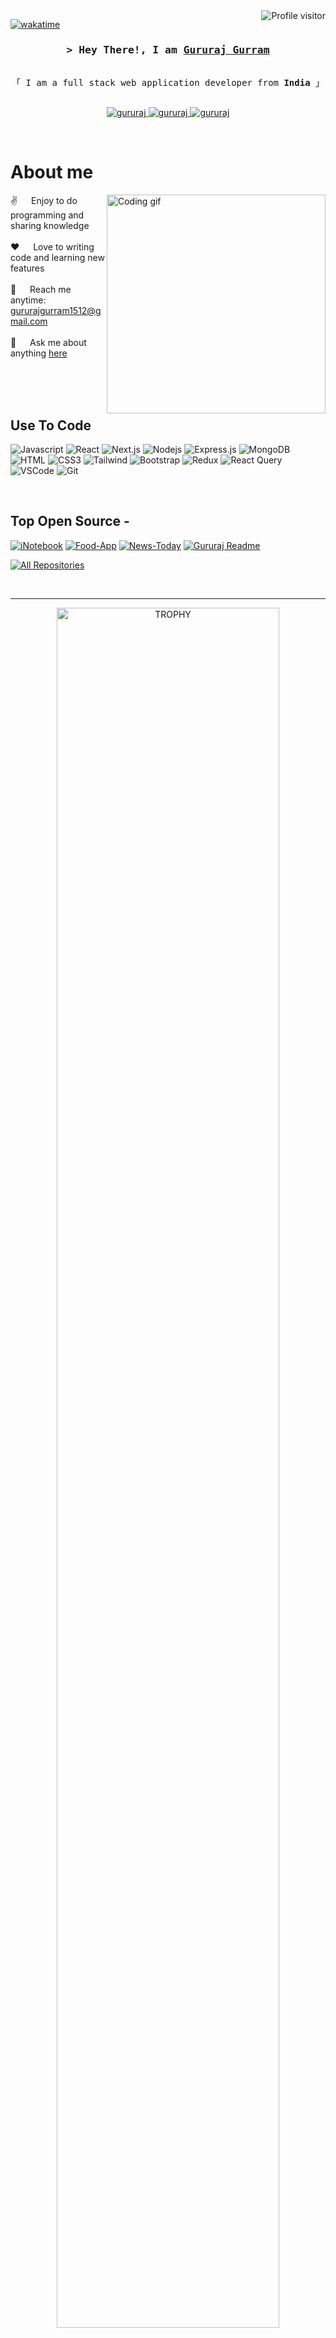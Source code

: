 <a href="https://komarev.com/ghpvc/?username=gururaj1512">
  <img align="right" src="https://komarev.com/ghpvc/?username=gururaj1512&label=Visitors&color=0e75b6&style=flat" alt="Profile visitor" />
</a>


[![wakatime](https://wakatime.com/badge/user/018ea020-c9a5-4d2b-b665-16ae826093bc.svg)](https://wakatime.com/@artemis_09)

<!-- Intro  -->
<h3 align="center">
        <samp>&gt; Hey There!, I am
                <b><a target="_blank" href="https://gururaj1512.com">Gururaj Gurram</a></b>
        </samp>
</h3>


<p align="center"> 
  <samp>
    <br>
    「 I am a full stack web application developer from <b>India</b> 」
    <br>
    <br>
  </samp>
</p>

<p align="center">
 <a href="https://gururaj1512" target="blank">
  <img src="https://img.shields.io/badge/Website-DC143C?style=for-the-badge&logo=medium&logoColor=white" alt="gururaj" />
 </a>
 <a href="https://www.linkedin.com/in/gururaj-gurram-58b625276/" target="_blank">
  <img src="https://img.shields.io/badge/LinkedIn-0077B5?style=for-the-badge&logo=linkedin&logoColor=white" alt="gururaj"/>
 </a>
 <a href="https://www.instagram.com/gururajgurram_09/" target="_blank">
  <img src="https://img.shields.io/badge/Instagram-fe4164?style=for-the-badge&logo=instagram&logoColor=white" alt="gururaj" />
 </a>
</p>
<br />

<!-- About Section -->
 # About me
 
<p>
 <img align="right" width="350" src="/assets/programmer.gif" alt="Coding gif" />
  
 ✌️ &emsp; Enjoy to do programming and sharing knowledge <br/><br/>
 ❤️ &emsp; Love to writing code and learning new features<br/><br/>
 📧 &emsp; Reach me anytime: gururajgurram1512@gmail.com<br/><br/>
 💬 &emsp; Ask me about anything [here](https://github.com/gururaj1512/gururaj1512/issues)

</p>

<br/>
<br/>
<br/>

## Use To Code

![Javascript](https://img.shields.io/badge/Javascript-F0DB4F?style=for-the-badge&labelColor=black&logo=javascript&logoColor=F0DB4F)
![React](https://img.shields.io/badge/-React-61DBFB?style=for-the-badge&labelColor=black&logo=react&logoColor=61DBFB)
![Next.js](https://img.shields.io/badge/next.js-000000?style=for-the-badge&logo=nextdotjs&logoColor=white)
![Nodejs](https://img.shields.io/badge/Nodejs-3C873A?style=for-the-badge&labelColor=black&logo=node.js&logoColor=3C873A)
![Express.js](https://img.shields.io/badge/Express.js-000000?style=for-the-badge&logo=express&logoColor=white)
![MongoDB](https://img.shields.io/badge/MongoDB-4EA94B?style=for-the-badge&logo=mongodb&logoColor=white)
![HTML](https://img.shields.io/badge/HTML5-E34F26?style=for-the-badge&logo=html5&logoColor=white)
![CSS3](https://img.shields.io/badge/CSS3-1572B6?style=for-the-badge&logo=css3&logoColor=white)
![Tailwind](https://img.shields.io/badge/Tailwind_CSS-092749?style=for-the-badge&logo=tailwindcss&logoColor=06B6D4&labelColor=000000)
![Bootstrap](https://img.shields.io/badge/Bootstrap-563D7C?style=for-the-badge&logo=bootstrap&logoColor=white)
![Redux](https://img.shields.io/badge/Redux-593D88?style=for-the-badge&logo=redux&logoColor=white)
![React Query](https://img.shields.io/badge/-React_Query-FF4154?style=for-the-badge&logo=react%20query&logoColor=white)
![VSCode](https://img.shields.io/badge/Visual_Studio-0078d7?style=for-the-badge&logo=visual%20studio&logoColor=white)
![Git](https://img.shields.io/badge/Git-F05032?style=for-the-badge&logo=git&logoColor=white)

<br/>

## Top Open Source -
[![iNotebook](https://github-readme-stats.vercel.app/api/pin/?username=gururaj1512&repo=iNotebook&border_color=7F3FBF&bg_color=0D1117&title_color=C9D1D9&text_color=8B949E&icon_color=7F3FBF)](https://github.com/gururaj1512/iNotebook)
[![Food-App](https://github-readme-stats.vercel.app/api/pin/?username=gururaj1512&repo=Food-App&border_color=7F3FBF&bg_color=0D1117&title_color=C9D1D9&text_color=8B949E&icon_color=7F3FBF)](https://github.com/gururaj1512/Food-App)
[![News-Today](https://github-readme-stats.vercel.app/api/pin/?username=gururaj1512&repo=News-Today&border_color=7F3FBF&bg_color=0D1117&title_color=C9D1D9&text_color=8B949E&icon_color=7F3FBF)](https://github.com/gururaj1512/News-Today)
[![Gururaj Readme](https://github-readme-stats.vercel.app/api/pin/?username=gururaj1512&repo=gururaj1512&border_color=7F3FBF&bg_color=0D1117&title_color=C9D1D9&text_color=8B949E&icon_color=7F3FBF)](https://github.com/gururaj1512/gururaj1512)

<p align="left">
  <a href="https://github.com/gururaj1512?tab=repositories" target="_blank"><img alt="All Repositories" title="All Repositories" src="https://img.shields.io/badge/-All%20Repos-2962FF?style=for-the-badge&logo=koding&logoColor=white"/></a>
</p>

<br/>
<hr/>
<!--- trophy (start) -->
<div align="center">
  <a href="https://github.com/ryo-ma/github-profile-trophy" title="Go to Source">
      <img align="center" width="84%" src="https://github-profile-trophy.vercel.app/?username=1010nishant&amp;theme=radical&amp;row=1&amp;column=7&amp;margin-h=15&amp;margin-w=5&amp;no-bg=true" alt="TROPHY">
    </a>
</div>
<!--- trophy (start) -->
<hr/>
<br/>

<p align="center">
  <a href="https://github.com/gururaj1512">
    <img src="https://github-readme-streak-stats.herokuapp.com/?user=gururaj1512&theme=radical&border=7F3FBF&background=0D1117" alt="Gururaj's GitHub streak"/>
  </a>
</p>

<p align="center">
  <a href="https://github.com/gururaj1512">
    <img src="https://github-profile-summary-cards.vercel.app/api/cards/profile-details?username=gururaj1512&theme=radical" alt="Gururaj's GitHub Contribution"/>
  </a>
</p>

<a> 
    <a href="https://github.com/gururaj1512"><img alt="Gururaj's Github Stats" src="https://denvercoder1-github-readme-stats.vercel.app/api?username=gururaj1512&show_icons=true&count_private=true&theme=react&border_color=7F3FBF&bg_color=0D1117&title_color=F85D7F&icon_color=F8D866" height="192px" width="49.5%"/></a>
  <a href="https://github.com/gururaj1512"><img alt="Gururaj's Top Languages" src="https://denvercoder1-github-readme-stats.vercel.app/api/top-langs/?username=gururaj1512&langs_count=8&layout=compact&theme=react&border_color=7F3FBF&bg_color=0D1117&title_color=F85D7F&icon_color=F8D866" height="192px" width="49.5%"/></a>
  <br/>
</a>


![Gururaj's Graph](https://github-readme-activity-graph.vercel.app/graph?username=gururaj1512&custom_title=Gururaj's%20GitHub%20Activity%20Graph&bg_color=0D1117&color=7F3FBF&line=7F3FBF&point=7F3FBF&area_color=FFFFFF&title_color=FFFFFF&area=true)
